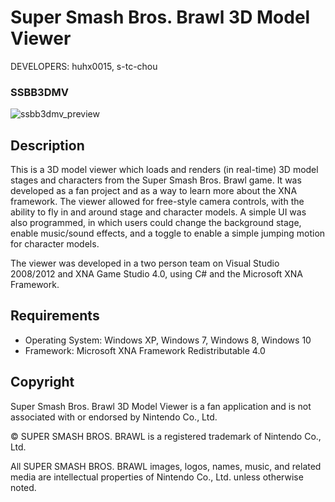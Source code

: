 Super Smash Bros. Brawl 3D Model Viewer
=======================================

DEVELOPERS: huhx0015, s-tc-chou

### SSBB3DMV
![ssbb3dmv_preview](https://cloud.githubusercontent.com/assets/1645482/17509823/d367343e-5dd0-11e6-8657-25489fb18357.gif)

## Description

This is a 3D model viewer which loads and renders (in real-time) 3D model stages and characters from the Super Smash
Bros. Brawl game. It was developed as a fan project and as a way to learn more about the XNA framework. The viewer
allowed for free-style camera controls, with the ability to fly in and around stage and character models. A simple UI
was also programmed, in which users could change the background stage, enable music/sound effects, and a toggle to 
enable a simple jumping motion for character models. 

The viewer was developed in a two person team on Visual Studio 2008/2012 and XNA Game Studio 4.0, using C# and the
Microsoft XNA Framework.

## Requirements
* Operating System: Windows XP, Windows 7, Windows 8, Windows 10
* Framework: Microsoft XNA Framework Redistributable 4.0

## Copyright

Super Smash Bros. Brawl 3D Model Viewer is a fan application and is not associated with or endorsed by Nintendo Co., Ltd.

© SUPER SMASH BROS. BRAWL is a registered trademark of Nintendo Co., Ltd.

All SUPER SMASH BROS. BRAWL images, logos, names, music, and related media are intellectual properties of Nintendo Co., Ltd. unless otherwise noted.
